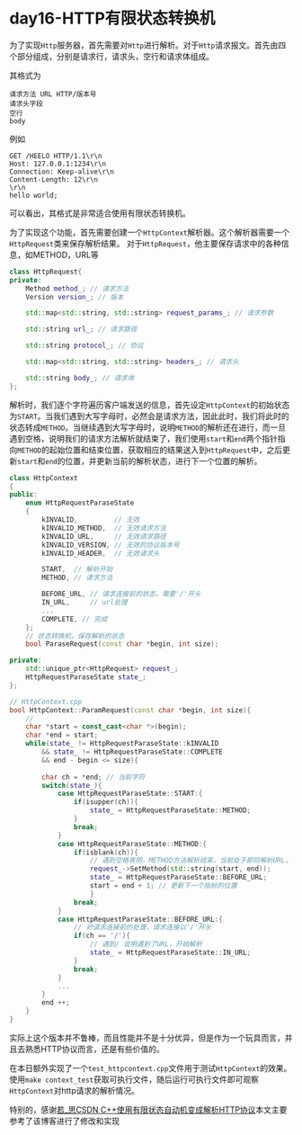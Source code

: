 # day16-HTTP有限状态转换机

为了实现`Http`服务器，首先需要对`Http`进行解析。对于`Http`请求报文。首先由四个部分组成，分别是请求行，请求头，空行和请求体组成。

其格式为
```
请求方法 URL HTTP/版本号
请求头字段
空行
body
```
例如
```
GET /HEELO HTTP/1.1\r\n
Host: 127.0.0.1:1234\r\n
Connection: Keep-alive\r\n
Content-Length: 12\r\n
\r\n
hello world;
```
可以看出，其格式是非常适合使用有限状态转换机。

为了实现这个功能，首先需要创建一个`HttpContext`解析器。这个解析器需要一个`HttpRequest`类来保存解析结果。
对于`HttpRequest`，他主要保存请求中的各种信息，如METHOD，URL等
```c++
class HttpRequest{
private:
    Method method_; // 请求方法
    Version version_; // 版本

    std::map<std::string, std::string> request_params_; // 请求参数

    std::string url_; // 请求路径

    std::string protocol_; // 协议

    std::map<std::string, std::string> headers_; // 请求头

    std::string body_; // 请求体
};
```

解析时，我们逐个字符遍历客户端发送的信息，首先设定`HttpContext`的初始状态为`START`。当我们遇到大写字母时，必然会是请求方法，因此此时，我们将此时的状态转成`METHOD`。当继续遇到大写字母时，说明`METHOD`的解析还在进行，而一旦遇到空格，说明我们的请求方法解析就结束了，我们使用`start`和`end`两个指针指向`METHOD`的起始位置和结束位置，获取相应的结果送入到`HttpRequest`中，之后更新`start`和`end`的位置，并更新当前的解析状态，进行下一个位置的解析。

```c++
class HttpContext
{
public:
    enum HttpRequestParaseState
    {
        kINVALID,         // 无效
        kINVALID_METHOD,  // 无效请求方法
        kINVALID_URL,     // 无效请求路径
        kINVALID_VERSION, // 无效的协议版本号
        kINVALID_HEADER,  // 无效请求头

        START,  // 解析开始
        METHOD, // 请求方法

        BEFORE_URL, // 请求连接前的状态，需要'/'开头
        IN_URL,     // url处理
        ...
        COMPLETE, // 完成
    };
    // 状态转换机，保存解析的状态
    bool ParaseRequest(const char *begin, int size);

private:
    std::unique_ptr<HttpRequest> request_;
    HttpRequestParaseState state_;
};

// HttpContext.cpp
bool HttpContext::ParamRequest(const char *begin, int size){
    //
    char *start = const_cast<char *>(begin);
    char *end = start;
    while(state_ != HttpRequestParaseState::kINVALID 
        && state_ != HttpRequestParaseState::COMPLETE
        && end - begin <= size){
        
        char ch = *end; // 当前字符
        switch(state_){
            case HttpRequestParaseState::START:{
                if(isupper(ch)){
                    state_ = HttpRequestParaseState::METHOD;
                }
                break;
            }
            case HttpRequestParaseState::METHOD:{
                if(isblank(ch)){
                    // 遇到空格表明，METHOD方法解析结束，当前处于即将解析URL，start进入下一个位置
                    request_->SetMethod(std::string(start, end));
                    state_ = HttpRequestParaseState::BEFORE_URL;
                    start = end + 1; // 更新下一个指标的位置
                    }
                break;
            }
            case HttpRequestParaseState::BEFORE_URL:{
                // 对请求连接前的处理，请求连接以'/'开头
                if(ch == '/'){
                    // 遇到/ 说明遇到了URL，开始解析
                    state_ = HttpRequestParaseState::IN_URL;
                }
                break;
            }
            ...
        }
        end ++;
    }
}
```

实际上这个版本并不鲁棒，而且性能并不是十分优异，但是作为一个玩具而言，并且去熟悉HTTP协议而言，还是有些价值的。

在本日额外实现了一个`test_httpcontext.cpp`文件用于测试`HttpContext`的效果。使用`make context_test`获取可执行文件，随后运行可执行文件即可观察`HttpContext`对http请求的解析情况。

特别的，感谢[若_思CSDN C++使用有限状态自动机变成解析HTTP协议](https://blog.csdn.net/qq_39519014/article/details/112317112)本文主要参考了该博客进行了修改和实现



